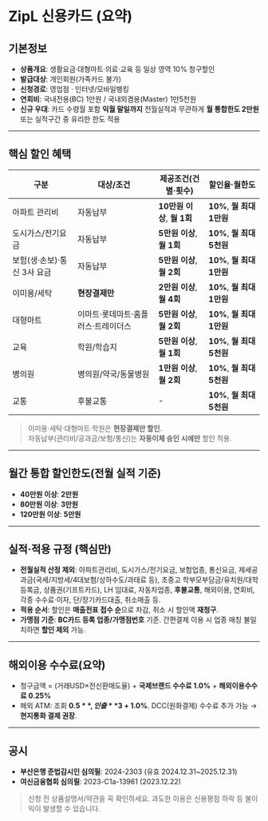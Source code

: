 # ZipL 신용카드 (요약)

## 기본정보
- **상품개요**: 생활요금·대형마트·의료·교육 등 일상 영역 10% 청구할인
- **발급대상**: 개인회원(가족카드 불가)
- **신청경로**: 영업점 · 인터넷/모바일뱅킹
- **연회비**: 국내전용(BC) 1만원 / 국내외겸용(Master) 1만5천원
- **신규 우대**: 카드 수령월 포함 **익월 말일까지** 전월실적과 무관하게 **월 통합한도 2만원** 또는 실적구간 중 유리한 한도 적용

---

## 핵심 할인 혜택
| 구분 | 대상/조건 | 제공조건(건별·횟수) | 할인율·월한도 |
|---|---|---|---|
| 아파트 관리비 | 자동납부 | **10만원 이상**, **월 1회** | **10%**, **월 최대 1만원** |
| 도시가스/전기요금 | 자동납부 | **5만원 이상**, **월 1회** | **10%**, **월 최대 5천원** |
| 보험(생·손보)·통신 3사 요금 | 자동납부 | **5만원 이상**, **월 2회** | **10%**, **월 최대 1만원** |
| 이미용/세탁 | **현장결제만** | **2만원 이상**, **월 4회** | **10%**, **월 최대 1만원** |
| 대형마트 | 이마트·롯데마트·홈플러스·트레이더스 | **5만원 이상**, **월 2회** | **10%**, **월 최대 1만원** |
| 교육 | 학원/학습지 | **5만원 이상**, **월 1회** | **10%**, **월 최대 5천원** |
| 병의원 | 병의원/약국/동물병원 | **1만원 이상**, **월 2회** | **10%**, **월 최대 5천원** |
| 교통 | 후불교통 | - | **10%**, **월 최대 5천원** |

> 이미용·세탁·대형마트·학원은 **현장결제만 할인**.  
> 자동납부(관리비/공과금/보험/통신)는 **자동이체 승인 시에만** 할인 적용.

---

## 월간 통합 할인한도(전월 실적 기준)
- **40만원 이상**: **2만원**
- **80만원 이상**: **3만원**
- **120만원 이상**: **5만원**

---

## 실적·적용 규정 (핵심만)
- **전월실적 산정 제외**: 아파트관리비, 도시가스/전기요금, 보험업종, 통신요금, 제세공과금(국세/지방세/4대보험/상하수도/과태료 등), 초중고 학부모부담금/유치원/대학등록금, 상품권(기프트카드), LH 임대료, 자동차업종, **후불교통**, 해외이용, 연회비, 각종 수수료·이자, 단/장기카드대출, 취소매출 등.
- **적용 순서**: 할인은 **매출전표 접수 순**으로 차감, 취소 시 할인액 **재청구**.
- **가맹점 기준**: **BC카드 등록 업종/가맹점번호** 기준. 간편결제 이용 시 업종 매칭 불일치하면 **할인 제외** 가능.

---

## 해외이용 수수료(요약)
- 청구금액 = (거래USD×전신환매도율) + **국제브랜드 수수료 1.0%** + **해외이용수수료 0.25%**  
- 해외 ATM: 조회 **$0.5**, 인출 **$3 + 1.0%**. DCC(원화결제) 수수료 추가 가능 → **현지통화 결제 권장**.

---

## 공시
- **부산은행 준법감시인 심의필**: 2024-2303 (유효 2024.12.31~2025.12.31)  
- **여신금융협회 심의필**: 2023-C1a-13961 (2023.12.22)

> 신청 전 상품설명서/약관을 꼭 확인하세요. 과도한 이용은 신용평점 하락 등 불이익이 발생할 수 있습니다.
